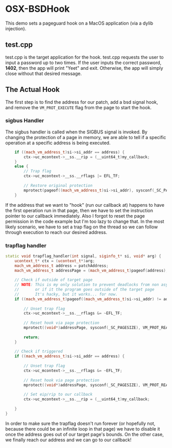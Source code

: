 # OSX-BSDHook

This demo sets a pageguard hook on a MacOS application (via a dylib injection).

## test.cpp

test.cpp is the target application for the hook. test.cpp requests the user to input a password up to two times. If the user inputs the correct password, **1402**, then the app will print "Yeet" and exit. Otherwise, the app will simply close without that desired message.

## The Actual Hook

The first step is to find the address for our patch, add a bsd signal hook, and remove the `VM_PROT_EXECUTE` flag from the page to start the hook.

### sigbus Handler

The sigbus handler is called when the SIGBUS signal is invoked. By changing the protection of a page in memory, we are able to tell if a specific operation at a specific address is being executed.

```cpp
    if ((mach_vm_address_t)si->si_addr == address) {
        ctx->uc_mcontext->__ss.__rip = (__uint64_t)my_callback;
    }
    else {
        // Trap flag
        ctx->uc_mcontext->__ss.__rflags |= EFL_TF;
    
        // Restore original protection
        mprotect(pageof((mach_vm_address_t)si->si_addr), sysconf(_SC_PAGESIZE), VM_PROT_READ | VM_PROT_EXECUTE);
    }
```

If the address that we want to "hook" (run our callback at) happens to have the first operation run in that page, then we have to set the instruction pointer to our callback immediately. Also I forgot to reset the page permission in the code example but I'm too lazy to change that. In the most likely scenario, we have to set a trap flag on the thread so we can follow through execution to reach our desired address.

### trapflag handler

```cpp
static void trapflag_handler(int signal, siginfo_t* si, void* arg) {
    ucontext_t* ctx = (ucontext_t*)arg;
    mach_vm_address_t address = patchAddress;
    mach_vm_address_t addressPage = (mach_vm_address_t)pageof(address);
    
    // Check if outside of target page
    // NOTE: This is my only solution to prevent deadlocks from non async-safe functions
    //       or if it the program goes outside of the target page
    //       It's hacky, but it works... for now.
    if ((mach_vm_address_t)pageof((mach_vm_address_t)si->si_addr) != addressPage) {
        
        // Unset trap flag
        ctx->uc_mcontext->__ss.__rflags &= ~EFL_TF;
        
        // Reset hook via page protection
        mprotect((void*)addressPage, sysconf(_SC_PAGESIZE), VM_PROT_READ);
        
        return;
    }
    
    // Check if triggered
    if ((mach_vm_address_t)si->si_addr == address) {
        
        // Unset trap flag
        ctx->uc_mcontext->__ss.__rflags &= ~EFL_TF;
        
        // Reset hook via page protection
        mprotect((void*)addressPage, sysconf(_SC_PAGESIZE), VM_PROT_READ);
        
        // Set eip/rip to our callback
        ctx->uc_mcontext->__ss.__rip = (__uint64_t)my_callback;
        
    }
}
```

In order to make sure the trapflag doesn't run forever (or hopefully not, because there could be an infinite loop in that page) we have to disable it once the address goes out of our target page's bounds. On the other case, we finally reach our address and we can go to our callback!
